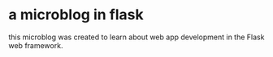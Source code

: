 # a microblog in flask

this microblog was created to learn about web app development in the Flask web framework.